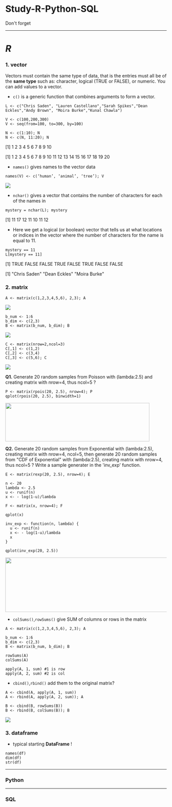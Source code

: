 # Study-R-Python-SQL
Don't forget

------------------------------------------------------------------------------------------------------------------------------------
# *R*
### 1. vector
Vectors must contain the same type of data, that is the entries must all be of the **same type** such as: character, logical (TRUE or FALSE), or numeric. You can add values to a vector.
 - `c()` is a generic function that combines arguments to form a vector.
```
L <- c("Chris Saden", "Lauren Castellano","Sarah Spikes","Dean Eckles","Andy Brown", "Moira Burke","Kunal Chawla")

V <- c(100,200,300)
V <- seq(from=100, to=300, by=100)

N <- c(1:10); N
N <- c(N, 11:20); N
```
 [1]  1  2  3  4  5  6  7  8  9 10
 
 [1]  1  2  3  4  5  6  7  8  9 10 11 12 13 14 15 16 17 18 19 20
 
 - `names()` gives names to the vector data
```
names(V) <- c(‘human’, ‘animal’, ‘tree’); V
```
<img src="https://user-images.githubusercontent.com/31917400/35448840-4aad3790-02b3-11e8-9d24-73dfa750662f.jpg" />

 - `nchar()` gives a vector that contains the number of characters for each of the names in
```
mystery = nchar(L); mystery
```
 [1] 11 17 12 11 10 11 12

 - Here we get a logical (or boolean) vector that tells us at what locations or indices in the vector where the number of characters for the name is equal to 11.
```
mystery == 11
L[mystery == 11]
```
 [1]  TRUE FALSE FALSE  TRUE FALSE  TRUE FALSE FALSE
 
 [1] "Chris Saden" "Dean Eckles" "Moira Burke"

### 2. matrix
```
A <- matrix(c(1,2,3,4,5,6), 2,3); A
```
<img src="https://user-images.githubusercontent.com/31917400/35448597-9944f66e-02b2-11e8-889d-68f9eb5dda76.jpg" />

```
b_num <- 1:6
b_dim <- c(2,3)
B <- matrix(b_num, b_dim); B
```
<img src="https://user-images.githubusercontent.com/31917400/35448597-9944f66e-02b2-11e8-889d-68f9eb5dda76.jpg" />

```
C <- matrix(nrow=2,ncol=3)
C[,1] <- c(1,2)
C[,2] <- c(3,4)
C[,3] <- c(5,6); C
```
<img src="https://user-images.githubusercontent.com/31917400/35448597-9944f66e-02b2-11e8-889d-68f9eb5dda76.jpg" />

**Q1.** Generate 20 random samples from Poisson with (lambda:2.5) and creating matrix with nrow=4, thus ncol=5 ?
```
P <- matrix(rpois(20, 2.5), nrow=4); P
qplot(rpois(20, 2.5), binwidth=1) 
```
<img src="https://user-images.githubusercontent.com/31917400/35449794-ed1f403e-02b5-11e8-9b3b-55dc0781d6f7.jpg" width="450" height="120" />

**Q2.** Generate 20 random samples from Exponential with (lambda:2.5), creating matrix with nrow=4, ncol=5, then generate 20 random samples from "CDF of Exponential" with (lambda:2.5), creating matrix with nrow=4, thus ncol=5 ? Write a sample generater in the 'inv_exp' function.
```
E <- matrix(rexp(20, 2.5), nrow=4); E

n <- 20
lambda <- 2.5
u <- runif(n)
x <- - log(1-u)/lambda

F <- matrix(x, nrow=4); F

qplot(x)

inv_exp <- function(n, lambda) {
  u <- runif(n)
  x <- - log(1-u)/lambda
  x
}

qplot(inv_exp(20, 2.5))
```
<img src="https://user-images.githubusercontent.com/31917400/35450381-c1047b0c-02b7-11e8-987d-1f2a9bb21369.jpg" width="650" height="170" />

 - `colSums()`,`rowSums()` give SUM of columns or rows in the matrix
```
A <- matrix(c(1,2,3,4,5,6), 2,3); A

b_num <- 1:6
b_dim <- c(2,3)
B <- matrix(b_num, b_dim); B
```
```
rowSums(A)
colSums(A)

apply(A, 1, sum) #1 is row
apply(A, 2, sum) #2 is col
```
 - `cbind()`,`rbind()` add them to the original matrix? 
```
A <- cbind(A, apply(A, 1, sum))
A <- rbind(A, apply(A, 2, sum)); A

B <- cbind(B, rowSums(B))
B <- rbind(B, colSums(B)); B
```
<img src="https://user-images.githubusercontent.com/31917400/35451170-3f2cecd8-02ba-11e8-8fd8-a53feea3fced.jpg" />









### 3. dataframe



 - typical starting **DataFrame** !
```
names(df)
dim(df)
str(df) 
```































------------------------------------------------------------------------------------------------------------------------------------
### Python













------------------------------------------------------------------------------------------------------------------------------------
### SQL























































































